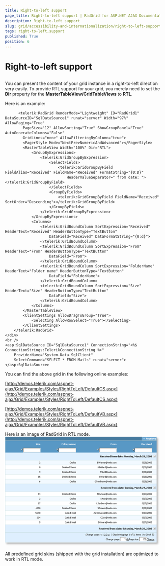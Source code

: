 ```yaml
---
title: Right-to-left support
page_title: Right-to-left support | RadGrid for ASP.NET AJAX Documentation
description: Right-to-left support
slug: grid/accessibility-and-internationalization/right-to-left-support
tags: right-to-left,support
published: True
position: 6
---
```


# Right-to-left support



## 

You can present the content of your grid instance in a right-to-left direction very easily. To provide RTL support for your grid, you merely need to set the **Dir** property for the **MasterTableView/GridTableViews** to **RTL**.

Here is an example:

````ASP.NET
      <telerik:RadGrid RenderMode="Lightweight" ID="RadGrid1" DataSourceID="SqlDataSource1" runat="server" Width="97%" AllowPaging="True" 
        PageSize="12" AllowSorting="True" ShowGroupPanel="True" AutoGenerateColumns="False"
        GridLines="none" AllowFilteringByColumn="true">
        <PagerStyle Mode="NextPrevNumericAndAdvanced"></PagerStyle>
        <MasterTableView Width="100%" Dir="RTL">
            <GroupByExpressions>
                <telerik:GridGroupByExpression>
                    <SelectFields>
                        <telerik:GridGroupByField FieldAlias="Received" FieldName="Received" FormatString="{0:D}"
                            HeaderValueSeparator=" from date: "></telerik:GridGroupByField>
                    </SelectFields>
                    <GroupByFields>
                        <telerik:GridGroupByField FieldName="Received" SortOrder="Descending"></telerik:GridGroupByField>
                    </GroupByFields>
                </telerik:GridGroupByExpression>
            </GroupByExpressions>
            <Columns>
                <telerik:GridBoundColumn SortExpression="Received" HeaderText="Received" HeaderButtonType="TextButton"
                    DataField="Received" DataFormatString="{0:d}">
                </telerik:GridBoundColumn>
                <telerik:GridBoundColumn SortExpression="From" HeaderText="From" HeaderButtonType="TextButton"
                    DataField="From">
                </telerik:GridBoundColumn>
                <telerik:GridBoundColumn SortExpression="FolderName" HeaderText="Folder name" HeaderButtonType="TextButton"
                    DataField="FolderName">
                </telerik:GridBoundColumn>
                <telerik:GridBoundColumn SortExpression="Size" HeaderText="Size" HeaderButtonType="TextButton"
                    DataField="Size">
                </telerik:GridBoundColumn>
            </Columns>
        </MasterTableView>
        <ClientSettings AllowDragToGroup="True">
            <Selecting AllowRowSelect="True"></Selecting>
        </ClientSettings>
    </telerik:RadGrid>
</div>
<br />
<asp:SqlDataSource ID="SqlDataSource1" ConnectionString="<%$ ConnectionStrings:TelerikConnectionString %>"
    ProviderName="System.Data.SqlClient"
    SelectCommand="SELECT * FROM Mails" runat="server">
</asp:SqlDataSource>
````



You can find the above grid in the following online examples:

[http://demos.telerik.com/aspnet-ajax/Grid/Examples/Styles/RightToLeft/DefaultCS.aspx](http://demos.telerik.com/aspnet-ajax/Grid/Examples/Styles/RightToLeft/DefaultCS.aspx)

[http://demos.telerik.com/aspnet-ajax/Grid/Examples/Styles/RightToLeft/DefaultVB.aspx](http://demos.telerik.com/aspnet-ajax/Grid/Examples/Styles/RightToLeft/DefaultVB.aspx)

Here is an image of RadGrid in RTL mode.
![](images/RTLGrid_thumb.png)

All predefined grid skins (shipped with the grid installation) are optimized to work in RTL mode.
